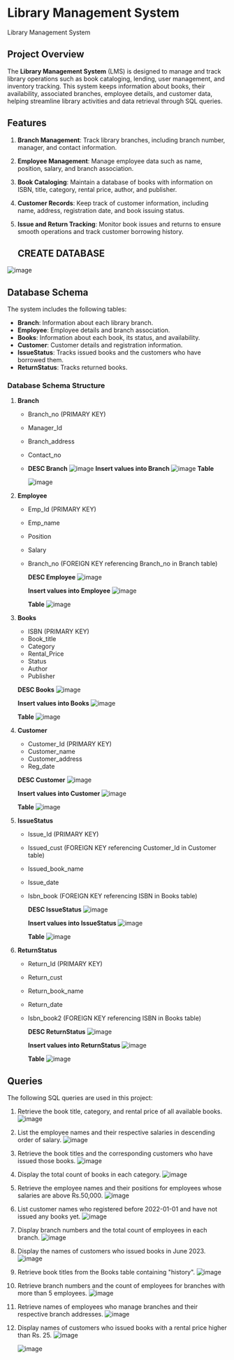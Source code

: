 # Library Management System
Library Management System

## Project Overview
The **Library Management System** (LMS) is designed to manage and track library operations such as book cataloging, lending, user management, and inventory tracking. This system keeps information about books, their availability, associated branches, employee details, and customer data, helping streamline library activities and data retrieval through SQL queries.


## Features
1. **Branch Management**: Track library branches, including branch number, manager, and contact information.
2. **Employee Management**: Manage employee data such as name, position, salary, and branch association.
3. **Book Cataloging**: Maintain a database of books with information on ISBN, title, category, rental price, author, and publisher.
4. **Customer Records**: Keep track of customer information, including name, address, registration date, and book issuing status.
5. **Issue and Return Tracking**: Monitor book issues and returns to ensure smooth operations and track customer borrowing history.

   ## CREATE DATABASE
![image](https://github.com/user-attachments/assets/4ef943bc-8c0b-4696-b31a-7af6584cb006)

## Database Schema
The system includes the following tables:
- **Branch**: Information about each library branch.
- **Employee**: Employee details and branch association.
- **Books**: Information about each book, its status, and availability.
- **Customer**: Customer details and registration information.
- **IssueStatus**: Tracks issued books and the customers who have borrowed them.
- **ReturnStatus**: Tracks returned books.
 

### Database Schema Structure
1. **Branch**
   - Branch_no (PRIMARY KEY)
   - Manager_Id
   - Branch_address
   - Contact_no
   - 
     **DESC Branch**
     ![image](https://github.com/user-attachments/assets/d9cc52de-e7bd-45da-9a97-b8fc2cb38445)
     **Insert values into Branch**
     ![image](https://github.com/user-attachments/assets/6a295047-1bac-45bb-bd90-6020655e0d65)
     **Table**
     
     ![image](https://github.com/user-attachments/assets/9a06bf25-3b8c-46f1-bd4a-198096144254)



2. **Employee**
   - Emp_Id (PRIMARY KEY)
   - Emp_name
   - Position
   - Salary
   - Branch_no (FOREIGN KEY referencing Branch_no in Branch table)

     **DESC Employee**
     ![image](https://github.com/user-attachments/assets/0e1c75fd-c66f-4fda-b984-11fdcb1e5093)

      **Insert values into Employee**
     ![image](https://github.com/user-attachments/assets/73c3cf9c-918c-457e-819f-d47c04d632f1)

     **Table**
       ![image](https://github.com/user-attachments/assets/9d9774cc-548e-44e7-87b0-9c103d1a4677)

3. **Books**
   - ISBN (PRIMARY KEY)
   - Book_title
   - Category
   - Rental_Price
   - Status
   - Author
   - Publisher
     
   **DESC Books**
     ![image](https://github.com/user-attachments/assets/47bf9c41-8552-4edf-a218-a6fa57169f2d)

   **Insert values into Books**
    ![image](https://github.com/user-attachments/assets/ca108258-22aa-4e10-b4c0-5f57be4f576a)

   **Table**
   ![image](https://github.com/user-attachments/assets/95e08ade-94aa-452a-9cd0-d8cd6c648be0)


5. **Customer**
   - Customer_Id (PRIMARY KEY)
   - Customer_name
   - Customer_address
   - Reg_date
     
   **DESC Customer**
     ![image](https://github.com/user-attachments/assets/ea74d297-a7fa-4399-92c6-6d90c6290871)

   **Insert values into Customer**
   ![image](https://github.com/user-attachments/assets/5276bcdd-21cc-4fef-bf29-605ec627f85b)

   **Table**
   ![image](https://github.com/user-attachments/assets/37ba8cd7-41d5-4bf2-b2e2-3ce4158e7f59)


7. **IssueStatus**
   - Issue_Id (PRIMARY KEY)
   - Issued_cust (FOREIGN KEY referencing Customer_Id in Customer table)
   - Issued_book_name
   - Issue_date
   - Isbn_book (FOREIGN KEY referencing ISBN in Books table)

     **DESC IssueStatus**
     ![image](https://github.com/user-attachments/assets/dc129330-e323-418a-9367-f02f9702c997)

     **Insert values into IssueStatus**
     ![image](https://github.com/user-attachments/assets/833b3c5c-69f8-4d3f-9fd3-dc687fcf1caa)

     **Table**
     ![image](https://github.com/user-attachments/assets/8e7bd62f-b0fe-4cf4-bad7-e56ea4737157)
  

8. **ReturnStatus**
   - Return_Id (PRIMARY KEY)
   - Return_cust
   - Return_book_name
   - Return_date
   - Isbn_book2 (FOREIGN KEY referencing ISBN in Books table)

     **DESC ReturnStatus**
     ![image](https://github.com/user-attachments/assets/1b5d02cb-e86c-4f56-910c-7e041b33ef86)

     **Insert values into ReturnStatus**
     ![image](https://github.com/user-attachments/assets/914ef126-b080-4d50-b3f8-14444c733008)

     **Table**
     ![image](https://github.com/user-attachments/assets/be284d59-8560-4339-9243-4dcbb237dc29)

## Queries
The following SQL queries are used in this project:

1. Retrieve the book title, category, and rental price of all available books.
    ![image](https://github.com/user-attachments/assets/52e87342-16ec-440c-9f8c-12681200f90c)
     
2. List the employee names and their respective salaries in descending order of salary.
   ![image](https://github.com/user-attachments/assets/90fc14ac-74c9-4617-8f61-8f16ce6b1683)

   
3. Retrieve the book titles and the corresponding customers who have issued those books.
   ![image](https://github.com/user-attachments/assets/e300ce8a-1868-4e0c-aa83-32e643874650)


4. Display the total count of books in each category.
   ![image](https://github.com/user-attachments/assets/2925e54e-aebd-4e19-8317-431b99537ba4)

5. Retrieve the employee names and their positions for employees whose salaries are above Rs.50,000.
   ![image](https://github.com/user-attachments/assets/2d7b9cc7-4395-4182-bebf-bbb5042cb999)

6. List customer names who registered before 2022-01-01 and have not issued any books yet.
   ![image](https://github.com/user-attachments/assets/ac4ef2f5-f2cb-4a80-adb0-fdd05fbde1e9)

7. Display branch numbers and the total count of employees in each branch.
   ![image](https://github.com/user-attachments/assets/f05bf85a-9884-4a5b-b38b-000ec8f5ef65)

8. Display the names of customers who issued books in June 2023.
   ![image](https://github.com/user-attachments/assets/bb8c96a8-49fc-4605-a309-af4e46ccd6e5)

9. Retrieve book titles from the Books table containing "history".
    ![image](https://github.com/user-attachments/assets/c4e13e8c-ea02-4fbf-9619-004b2b22a048)

10. Retrieve branch numbers and the count of employees for branches with more than 5 employees.
     ![image](https://github.com/user-attachments/assets/834dca35-ed81-47f6-8720-cddb53611a7c)

11. Retrieve names of employees who manage branches and their respective branch addresses.
    ![image](https://github.com/user-attachments/assets/76da6557-b052-4a08-a423-60913a73d945)

12. Display names of customers who issued books with a rental price higher than Rs. 25.
    ![image](https://github.com/user-attachments/assets/94d85d91-02d0-45d1-b6f3-53cef89fc6df)

    ![image](https://github.com/user-attachments/assets/ebc51c14-1377-4092-9a9a-7cfd0161ca16)





